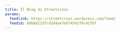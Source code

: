 ```yaml
---
title: Il Blog di Streetcross
params:
  feedlink: https://streetcross.wordpress.com/feed/
  feedid: b0b8d21dfcd3d4ae7e674542f6c417bf
---
```

